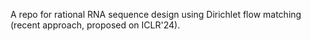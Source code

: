 A repo for rational RNA sequence design using Dirichlet flow matching (recent approach, proposed on ICLR'24).
